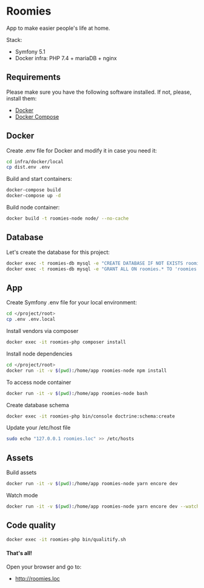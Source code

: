# Roomies

App to make easier people's life at home.

Stack:
- Symfony 5.1
- Docker infra: PHP 7.4 + mariaDB + nginx

## Requirements

Please make sure you have the following software installed. If not, please, install them:

* [Docker](https://docs.docker.com/install/)
* [Docker Compose](https://docs.docker.com/compose/install/)

## Docker

Create .env file for Docker and modify it in case you need it:
```bash
cd infra/docker/local
cp dist.env .env
```

Build and start containers:
```bash
docker-compose build
docker-compose up -d
```

Build node container:
```bash
docker build -t roomies-node node/ --no-cache
```

## Database

Let's create the database for this project:
```bash
docker exec -t roomies-db mysql -e "CREATE DATABASE IF NOT EXISTS roomies"
docker exec -t roomies-db mysql -e "GRANT ALL ON roomies.* TO 'roomies'@'%' IDENTIFIED BY 'roomies'"
```

## App

Create Symfony .env file for your local environment:
```bash
cd </project/root>
cp .env .env.local
```

Install vendors via composer
```bash
docker exec -it roomies-php composer install
```

Install node dependencies
```bash
cd </project/root>
docker run -it -v $(pwd):/home/app roomies-node npm install
```

To access node container
```bash
docker run -it -v $(pwd):/home/app roomies-node bash
```

Create database schema
```bash
docker exec -it roomies-php bin/console doctrine:schema:create
```

Update your /etc/host file
```bash
sudo echo "127.0.0.1 roomies.loc" >> /etc/hosts
```

## Assets 

Build assets
```bash
docker run -it -v $(pwd):/home/app roomies-node yarn encore dev
```

Watch mode
```bash
docker run -it -v $(pwd):/home/app roomies-node yarn encore dev --watch
```

## Code quality
```bash
docker exec -it roomies-php bin/qualitify.sh
```


#### That's all!
 
Open your browser and go to:
* http://roomies.loc
